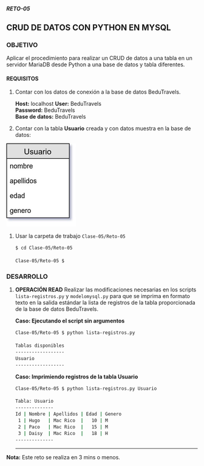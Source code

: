 ##### RETO-05
## CRUD DE DATOS CON PYTHON EN MYSQL

### OBJETIVO
Aplicar el procedimiento para realizar un CRUD de datos a una tabla en un servidor MariaDB desde Python a una base de datos y tabla diferentes.

#### REQUISITOS
1. Contar con los datos de conexión a la base de datos BeduTravels.

   __Host:__ localhost
   __User:__ BeduTravels \
   __Password:__ BeduTravels \
   __Base de datos:__ BeduTravels

1. Contar con la tabla __Usuario__ creada y con datos muestra en la base de datos:

  ![Tabla Usuario](assets/tabla-usuario.jpg)

1. Usar la carpeta de trabajo `Clase-05/Reto-05`

   ```sh
   $ cd Clase-05/Reto-05

   Clase-05/Reto-05 $
   ```

### DESARROLLO
1. __OPERACIÓN READ__ Realizar las modificaciones necesarias en los scripts `lista-registros.py` y `modelomysql.py` para que se imprima en formato texto en la salida estándar la lista de registros de la tabla proporcionada de la base de datos BeduTravels.

   __Caso: Ejecutando el script sin argumentos__

   ```sh
   Clase-05/Reto-05 $ python lista-registros.py

   Tablas disponibles
   ------------------
   Usuario
   ------------------
   ```

   __Caso: Imprimiendo registros de la tabla Usuario__

   ```sh
   Clase-05/Reto-05 $ python lista-registros.py Usuario

   Tabla: Usuario
   --------------
   Id | Nombre | Apellidos | Edad | Genero
    1 | Hugo   | Mac Rico  |   10 | M     
    2 | Paco   | Mac Rico  |   15 | M     
    3 | Daisy  | Mac Rico  |   18 | H     
   --------------
   ```
   ***

__Nota:__ Este reto se realiza en 3 mins o menos.
